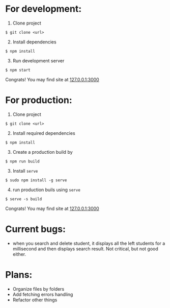 # For development:
1. Clone project
```shell
$ git clone <url>
```
2. Install dependencies
```shell
$ npm install
```
3. Run development server
```shell
$ npm start
```

Congrats! You may find site at [127.0.0.1:3000](http://127.0.0.1:3000)

# For production:
1. Clone project
```shell
$ git clone <url>
```
2. Install required dependencies
```shell
$ npm install
```
3. Create a production build by
```shell
$ npm run build
```
3. Install `serve`
```shell
$ sudo npm install -g serve
```
4. run production buils using `serve`
```shell
$ serve -s build
```
Congrats! You may find site at [127.0.0.1:3000](http://127.0.0.1:3000)

# Current bugs:
* when you search and delete student, it displays all the left students for a millisecond and then displays search result. Not critical, but not good either.
# Plans:
* Organize files by folders
* Add fetching errors handling
* Refactor other things